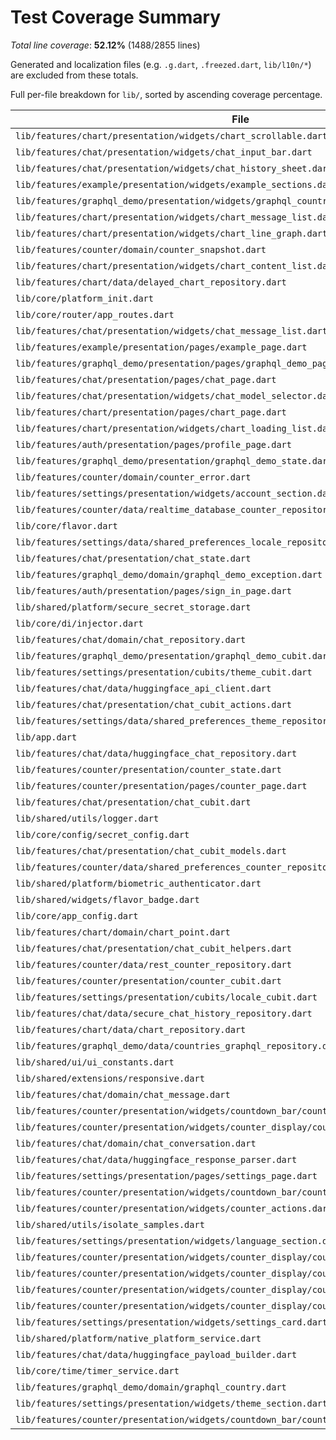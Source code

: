 # Test Coverage Summary

*Total line coverage*: **52.12%** (1488/2855 lines)

Generated and localization files (e.g. `.g.dart`, `.freezed.dart`, `lib/l10n/*`) are excluded from these totals.

Full per-file breakdown for `lib/`, sorted by ascending coverage percentage.

| File | Coverage | Covered/Total |
| --- | ---: | ---: |
| `lib/features/chart/presentation/widgets/chart_scrollable.dart` | 0.00% | 0/5 |
| `lib/features/chat/presentation/widgets/chat_input_bar.dart` | 0.00% | 0/23 |
| `lib/features/chat/presentation/widgets/chat_history_sheet.dart` | 0.00% | 0/138 |
| `lib/features/example/presentation/widgets/example_sections.dart` | 0.00% | 0/74 |
| `lib/features/graphql_demo/presentation/widgets/graphql_country_card.dart` | 0.00% | 0/31 |
| `lib/features/chart/presentation/widgets/chart_message_list.dart` | 0.00% | 0/7 |
| `lib/features/chart/presentation/widgets/chart_line_graph.dart` | 0.00% | 0/36 |
| `lib/features/counter/domain/counter_snapshot.dart` | 0.00% | 0/2 |
| `lib/features/chart/presentation/widgets/chart_content_list.dart` | 0.00% | 0/19 |
| `lib/features/chart/data/delayed_chart_repository.dart` | 0.00% | 0/5 |
| `lib/core/platform_init.dart` | 0.00% | 0/8 |
| `lib/core/router/app_routes.dart` | 0.00% | 0/1 |
| `lib/features/chat/presentation/widgets/chat_message_list.dart` | 0.00% | 0/52 |
| `lib/features/example/presentation/pages/example_page.dart` | 0.81% | 1/124 |
| `lib/features/graphql_demo/presentation/pages/graphql_demo_page.dart` | 1.22% | 1/82 |
| `lib/features/chat/presentation/pages/chat_page.dart` | 1.43% | 1/70 |
| `lib/features/chat/presentation/widgets/chat_model_selector.dart` | 3.13% | 1/32 |
| `lib/features/chart/presentation/pages/chart_page.dart` | 3.13% | 1/32 |
| `lib/features/chart/presentation/widgets/chart_loading_list.dart` | 5.56% | 1/18 |
| `lib/features/auth/presentation/pages/profile_page.dart` | 14.29% | 1/7 |
| `lib/features/graphql_demo/presentation/graphql_demo_state.dart` | 20.00% | 1/5 |
| `lib/features/counter/domain/counter_error.dart` | 25.00% | 4/16 |
| `lib/features/settings/presentation/widgets/account_section.dart` | 26.15% | 17/65 |
| `lib/features/counter/data/realtime_database_counter_repository.dart` | 28.95% | 22/76 |
| `lib/core/flavor.dart` | 30.77% | 8/26 |
| `lib/features/settings/data/shared_preferences_locale_repository.dart` | 31.58% | 6/19 |
| `lib/features/chat/presentation/chat_state.dart` | 33.33% | 3/9 |
| `lib/features/graphql_demo/domain/graphql_demo_exception.dart` | 33.33% | 1/3 |
| `lib/features/auth/presentation/pages/sign_in_page.dart` | 44.36% | 59/133 |
| `lib/shared/platform/secure_secret_storage.dart` | 48.28% | 14/29 |
| `lib/core/di/injector.dart` | 48.98% | 24/49 |
| `lib/features/chat/domain/chat_repository.dart` | 50.00% | 2/4 |
| `lib/features/graphql_demo/presentation/graphql_demo_cubit.dart` | 50.00% | 27/54 |
| `lib/features/settings/presentation/cubits/theme_cubit.dart` | 53.33% | 8/15 |
| `lib/features/chat/data/huggingface_api_client.dart` | 55.36% | 31/56 |
| `lib/features/chat/presentation/chat_cubit_actions.dart` | 56.00% | 84/150 |
| `lib/features/settings/data/shared_preferences_theme_repository.dart` | 56.25% | 9/16 |
| `lib/app.dart` | 60.53% | 46/76 |
| `lib/features/chat/data/huggingface_chat_repository.dart` | 65.38% | 17/26 |
| `lib/features/counter/presentation/counter_state.dart` | 66.67% | 4/6 |
| `lib/features/counter/presentation/pages/counter_page.dart` | 72.12% | 75/104 |
| `lib/features/chat/presentation/chat_cubit.dart` | 72.73% | 8/11 |
| `lib/shared/utils/logger.dart` | 73.91% | 17/23 |
| `lib/core/config/secret_config.dart` | 76.25% | 61/80 |
| `lib/features/chat/presentation/chat_cubit_models.dart` | 77.78% | 14/18 |
| `lib/features/counter/data/shared_preferences_counter_repository.dart` | 78.57% | 22/28 |
| `lib/shared/platform/biometric_authenticator.dart` | 78.57% | 11/14 |
| `lib/shared/widgets/flavor_badge.dart` | 78.95% | 15/19 |
| `lib/core/app_config.dart` | 80.00% | 24/30 |
| `lib/features/chart/domain/chart_point.dart` | 81.82% | 9/11 |
| `lib/features/chat/presentation/chat_cubit_helpers.dart` | 82.00% | 41/50 |
| `lib/features/counter/data/rest_counter_repository.dart` | 82.76% | 48/58 |
| `lib/features/counter/presentation/counter_cubit.dart` | 83.19% | 99/119 |
| `lib/features/settings/presentation/cubits/locale_cubit.dart` | 83.33% | 10/12 |
| `lib/features/chat/data/secure_chat_history_repository.dart` | 86.96% | 20/23 |
| `lib/features/chart/data/chart_repository.dart` | 88.10% | 37/42 |
| `lib/features/graphql_demo/data/countries_graphql_repository.dart` | 89.47% | 51/57 |
| `lib/shared/ui/ui_constants.dart` | 89.66% | 26/29 |
| `lib/shared/extensions/responsive.dart` | 89.66% | 26/29 |
| `lib/features/chat/domain/chat_message.dart` | 90.00% | 9/10 |
| `lib/features/counter/presentation/widgets/countdown_bar/countdown_bar.dart` | 91.30% | 21/23 |
| `lib/features/counter/presentation/widgets/counter_display/counter_display.dart` | 91.67% | 33/36 |
| `lib/features/chat/domain/chat_conversation.dart` | 92.86% | 39/42 |
| `lib/features/chat/data/huggingface_response_parser.dart` | 93.18% | 41/44 |
| `lib/features/settings/presentation/pages/settings_page.dart` | 93.33% | 14/15 |
| `lib/features/counter/presentation/widgets/countdown_bar/countdown_bar_content.dart` | 95.45% | 42/44 |
| `lib/features/counter/presentation/widgets/counter_actions.dart` | 95.45% | 21/22 |
| `lib/shared/utils/isolate_samples.dart` | 96.43% | 27/28 |
| `lib/features/settings/presentation/widgets/language_section.dart` | 96.55% | 28/29 |
| `lib/features/counter/presentation/widgets/counter_display/counter_display_card.dart` | 97.06% | 33/34 |
| `lib/features/counter/presentation/widgets/counter_display/counter_last_changed_text.dart` | 100.00% | 9/9 |
| `lib/features/counter/presentation/widgets/counter_display/counter_status_chip.dart` | 100.00% | 32/32 |
| `lib/features/counter/presentation/widgets/counter_display/counter_value_text.dart` | 100.00% | 12/12 |
| `lib/features/settings/presentation/widgets/settings_card.dart` | 100.00% | 22/22 |
| `lib/shared/platform/native_platform_service.dart` | 100.00% | 28/28 |
| `lib/features/chat/data/huggingface_payload_builder.dart` | 100.00% | 16/16 |
| `lib/core/time/timer_service.dart` | 100.00% | 6/6 |
| `lib/features/graphql_demo/domain/graphql_country.dart` | 100.00% | 4/4 |
| `lib/features/settings/presentation/widgets/theme_section.dart` | 100.00% | 17/17 |
| `lib/features/counter/presentation/widgets/countdown_bar/countdown_status.dart` | 100.00% | 26/26 |
